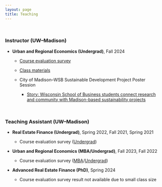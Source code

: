 ```yaml
---
layout: page
title: Teaching
---
```



<br/> 

### Instructor (UW–Madison)

 - **Urban and Regional Economics (Undergrad)**, Fall 2024

   - [Course evaluation survey](https://uwmadison.box.com/s/nusin6et3ga9mbs4jgk34vh3kgetq4ot)

   - [Class materials](https://heejin-yoon.github.io/teaching/RE420/)
  
   - City of Madison–WSB Sustainable Development Project Poster Session
   
     - [Story: Wisconsin School of Business students connect research and community with Madison-based sustainability projects](https://univercity.wisc.edu/2025/01/02/wisconsin-school-of-business-students-connect-research-and-community-with-madison-based-sustainability-projects/)
     

<br/> 

### Teaching Assistant (UW&ndash;Madison)

- **Real Estate Finance (Undergrad)**, Spring 2022, Fall 2021, Spring 2021

   - Course evaluation survey ([Undergrad](https://uwmadison.box.com/s/ap2fhvvxfo5rxzp84zpgwpnytxeox0rm))

 - **Urban and Regional Economics (MBA/Undergrad)**, Fall 2023, Fall 2022
 
   - Course evaluation survey ([MBA](https://uwmadison.box.com/s/lf7g5ywmon0cjzivtb5kklf94nn3a8kw)/[Undergrad](https://uwmadison.box.com/s/bmmq8xfpmnzj9gkyeir3jmrgc8v3ond5))

- **Advanced Real Estate Finance (PhD)**, Spring 2024

   - Course evaluation survey result not available due to small class size
 

<br/>

<!--- ### Teaching Assistant (KAIST College of Business)
 
 - **Corporate Valuation (MBA)**, Fall 2019
--->


